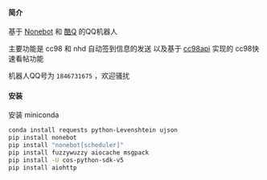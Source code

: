 #### 简介

基于 [Nonebot](https://github.com/nonebot/nonebot) 和 [酷Q](https://cqp.cc/) 的QQ机器人

主要功能是 cc98 和 nhd 自动签到信息的发送
以及基于 [cc98api](https://github.com/zjuchenyuan/cc98api) 实现的 cc98快速看帖功能

机器人QQ号为 `1846731675` ，欢迎骚扰


#### 安装
安装 miniconda
```bash
conda install requests python-Levenshtein ujson
pip install nonebot
pip install "nonebot[scheduler]"
pip install fuzzywuzzy aiocache msgpack
pip install -U cos-python-sdk-v5
pip install aiohttp
```